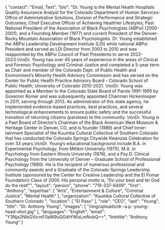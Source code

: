 {
  "contact": "Email, Text",
  "bio": "Dr. Young is the Mental Health Hospitals Quality Assurance Analyst for the Colorado Department of Human Services-Office of Administrative Solutions, Division of Performance and Strategic Outcomes; Chief Executive Officer of Achieving Healthier Lifestyles; Past National President of the Association of Black Psychologists (ABPsi) (2000-2001); and a Founding Member (1977) and current President of the Denver-Rocky Mountain Association of Black Psychologists.  Dr. Young established the ABPsi Leadership Development Institute (LDI) while national ABPsi President and served as LDI Director from 2003 to 2010 and was reappointed by the ABPsi Council of Past Presidents to serve 2022-2023.\n\nDr. Young has over 45 years of experience in the areas of Clinical and Forensic Psychology and Criminal Justice and completed a 5-year term as Chair and member of the Colorado Dept. of Public Health and Environment’s Minority Health Advisory Commission and has served on the Center for Public Health Practice Advisory Board - Colorado School of Public Health; University of Colorado 2010-2021.  \n\nDr. Young was appointed as a Member to the Colorado State Board of Parole 1991-1995 by Governor Romer and was subsequently appointed Chairman Hickenlooper in 2011, serving through 2013.  As administrator of this state agency, he implemented evidence-based practices, best practices, and several technological enhancements to ensure public safety and the successful transition of returning citizens (parolees) to the community.  \n\nDr. Young is a Past Board of Director’s Chairman of the Black American West Museum & Heritage Center in Denver, CO, and is founder (1989) and Chief Inner-tainment Specialist of the Kuumba Cultural Collective of Southern Colorado that has conducted the Colorado Springs Citywide Kwanzaa Celebration for over 33 years.\n\nDr. Young’s educational background include B.A. in Experimental Psychology, from Millikin University (1975), M.A. in Psychology from Eastern Illinois University (1976), and a Psy.D. Clinical Psychology from the University of Denver – Graduate School of Professional Psychology (1990).  He is the recipient of numerous professional and community awards and a Graduate of the Colorado Springs Leadership Institute (sponsored by the Center for Creative Leadership and the El Pomar Foundation) Class of 2000.  His personal motto is, “Do your best and let God do the rest!”",
  "layout": "person",
  "phone": "719-337-6409",
  "first": "Anthony",
  "expertise": [
    "Arts",
    "Entertainment & Culture",
    "Criminal Justice",
    "Mental Health"
  ],
  "organization": "Kuumba Cultural Collective of Southern Colorado ",
  "location": [
    "El Paso"
  ],
  "role": "CEO",
  "last": "Young",
  "title": "Dr. Anthony Young",
  "images": [
    "/img/uploads/dr.-a.p.-young-head-shot.jpg"
  ],
  "languages": "English",
  "email": "Y3Nja2NlbGVicmF0aW9uQGdtYWlsLmNvbQ==",
  "linktitle": "Anthony Young"
}

